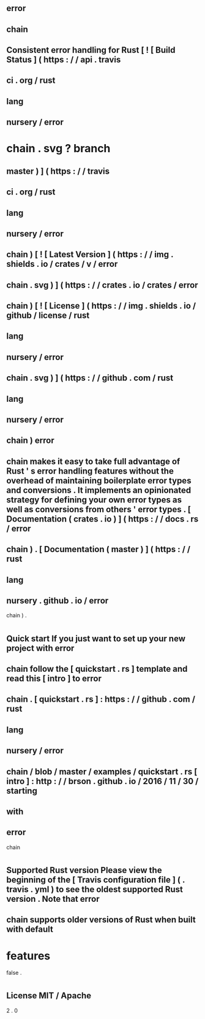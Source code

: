 #
error
-
chain
-
Consistent
error
handling
for
Rust
[
!
[
Build
Status
]
(
https
:
/
/
api
.
travis
-
ci
.
org
/
rust
-
lang
-
nursery
/
error
-
chain
.
svg
?
branch
=
master
)
]
(
https
:
/
/
travis
-
ci
.
org
/
rust
-
lang
-
nursery
/
error
-
chain
)
[
!
[
Latest
Version
]
(
https
:
/
/
img
.
shields
.
io
/
crates
/
v
/
error
-
chain
.
svg
)
]
(
https
:
/
/
crates
.
io
/
crates
/
error
-
chain
)
[
!
[
License
]
(
https
:
/
/
img
.
shields
.
io
/
github
/
license
/
rust
-
lang
-
nursery
/
error
-
chain
.
svg
)
]
(
https
:
/
/
github
.
com
/
rust
-
lang
-
nursery
/
error
-
chain
)
error
-
chain
makes
it
easy
to
take
full
advantage
of
Rust
'
s
error
handling
features
without
the
overhead
of
maintaining
boilerplate
error
types
and
conversions
.
It
implements
an
opinionated
strategy
for
defining
your
own
error
types
as
well
as
conversions
from
others
'
error
types
.
[
Documentation
(
crates
.
io
)
]
(
https
:
/
/
docs
.
rs
/
error
-
chain
)
.
[
Documentation
(
master
)
]
(
https
:
/
/
rust
-
lang
-
nursery
.
github
.
io
/
error
-
chain
)
.
#
#
Quick
start
If
you
just
want
to
set
up
your
new
project
with
error
-
chain
follow
the
[
quickstart
.
rs
]
template
and
read
this
[
intro
]
to
error
-
chain
.
[
quickstart
.
rs
]
:
https
:
/
/
github
.
com
/
rust
-
lang
-
nursery
/
error
-
chain
/
blob
/
master
/
examples
/
quickstart
.
rs
[
intro
]
:
http
:
/
/
brson
.
github
.
io
/
2016
/
11
/
30
/
starting
-
with
-
error
-
chain
#
#
Supported
Rust
version
Please
view
the
beginning
of
the
[
Travis
configuration
file
]
(
.
travis
.
yml
)
to
see
the
oldest
supported
Rust
version
.
Note
that
error
-
chain
supports
older
versions
of
Rust
when
built
with
default
-
features
=
false
.
#
#
License
MIT
/
Apache
-
2
.
0
